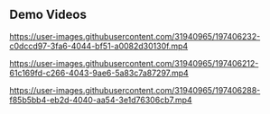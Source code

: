 ## Demo Videos

https://user-images.githubusercontent.com/31940965/197406232-c0dccd97-3fa6-4044-bf51-a0082d30130f.mp4

https://user-images.githubusercontent.com/31940965/197406212-61c169fd-c266-4043-9ae6-5a83c7a87297.mp4

https://user-images.githubusercontent.com/31940965/197406288-f85b5bb4-eb2d-4040-aa54-3e1d76306cb7.mp4



